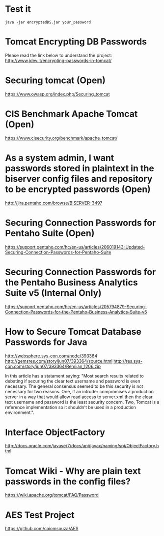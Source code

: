 # Test it
```
java -jar encryptedDS.jar your_password

```



# Tomcat Encrypting DB Passwords

Please read the link below to understand the project:
http://www.jdev.it/encrypting-passwords-in-tomcat/

# Securing tomcat (Open)
https://www.owasp.org/index.php/Securing_tomcat

# CIS Benchmark Apache Tomcat (Open)
https://www.cisecurity.org/benchmark/apache_tomcat/

# As a system admin, I want passwords stored in plaintext in the biserver config files and repository to be encrypted passwords (Open)
http://jira.pentaho.com/browse/BISERVER-3497

# Securing Connection Passwords for Pentaho Suite (Open)
https://support.pentaho.com/hc/en-us/articles/206019143-Updated-Securing-Connection-Passwords-for-Pentaho-Suite

# Securing Connection Passwords for the Pentaho Business Analytics Suite v5 (Internal Only)
https://support.pentaho.com/hc/en-us/articles/205794879-Securing-Connection-Passwords-for-the-Pentaho-Business-Analytics-Suite-v5

# How to Secure Tomcat Database Passwords for Java
http://websphere.sys-con.com/node/393364
http://gemsres.com/story/jun07/393364/source.html
http://res.sys-con.com/story/jun07/393364/Remijan_1206.zip

In this article has a statament saying: "Most search results related to debating if securing the clear text username and password is even necessary. The general consensus seemed to be this security is not necessary for two reasons. One, if an intruder compromises a production server in a way that would allow read access to server.xml then the clear text username and password is the least security concern. Two, Tomcat is a reference implementation so it shouldn't be used in a production environment.".

# Interface ObjectFactory
http://docs.oracle.com/javase/7/docs/api/javax/naming/spi/ObjectFactory.html

# Tomcat Wiki - Why are plain text passwords in the config files?
https://wiki.apache.org/tomcat/FAQ/Password

# AES Test Project
https://github.com/caiomsouza/AES
